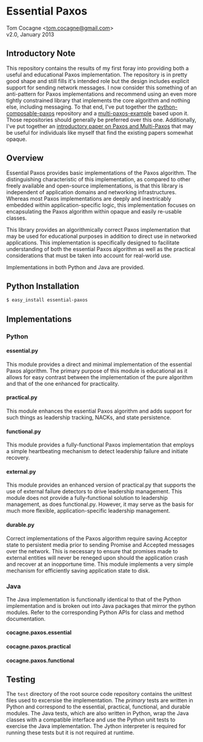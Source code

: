 Essential Paxos 
===============
Tom Cocagne &lt;tom.cocagne@gmail.com&gt;  
v2.0, January 2013


Introductory Note
-----------------

This repository contains the results of my first foray into providing both a
useful and educational Paxos implementation. The repository is in pretty good
shape and still fills it's intended role but the design includes explicit
support for sending network messages. I now consider this something of an
anti-pattern for Paxos implementations and recommend using an even more tightly
constrained library that implements the core algorithm and nothing else,
including messaging. To that end, I've put together the
[python-composable-paxos](https://github.com/cocagne/python-composable-paxos)
repository and a
[multi-paxos-example](https://github.com/cocagne/multi-paxos-example) based upon
it. Those repositories should generally be preferred over this one.
Additionally, I've put together an [introductory paper on Paxos and
Multi-Paxos](https://understandingpaxos.wordpress.com/) that may be useful for
individuals like myself that find the existing papers somewhat opaque.


Overview
--------

Essential Paxos provides basic implementations of the Paxos algorithm. The
distinguishing characteristic of this implementation, as compared to other
freely available and open-source implementations, is that this library is
independent of application domains and networking infrastructures. Whereas most
Paxos implementations are deeply and inextricably embedded within
application-specific logic, this implementation focuses on encapsulating the
Paxos algorithm within opaque and easily re-usable classes.

This library provides an algorithmically correct Paxos implementation that may
be used for educational purposes in addition to direct use in networked
applications. This implementation is specifically designed to facilitate
understanding of both the essential Paxos algorithm as well as the practical
considerations that must be taken into account for real-world use.

Implementations in both Python and Java are provided. 


Python Installation
-------------------

```bash
$ easy_install essential-paxos
```


Implementations
---------------

### Python


#### essential.py


This module provides a direct and minimal implementation of the essential Paxos
algorithm. The primary purpose of this module is educational as it allows for
easy contrast between the implementation of the pure algorithm and that of the
one enhanced for practicality.


#### practical.py


This module enhances the essential Paxos algorithm and adds support for such
things as leadership tracking, NACKs, and state persistence.


#### functional.py


This module provides a fully-functional Paxos implementation that employs
a simple heartbeating mechanism to detect leadership failure and initiate
recovery.


#### external.py

This module provides an enhanced version of practical.py that supports
the use of external failure detectors to drive leadership management. This module
does not provide a fully-functional solution to leadership management, as does
functional.py. However, it may serve as the basis for much more flexible, 
application-specific leadership management.


#### durable.py


Correct implementations of the Paxos algorithm require saving Acceptor
state to persistent media prior to sending Promise and Accepted messages over the 
network. This is necessary to ensure that promises made to external entities
will never be reneged upon should the application crash and recover at an
inopportune time. This module implements a very simple mechanism for efficiently
saving application state to disk. 


### Java

The Java implementation is functionally identical to that of the Python
implementation and is broken out into Java packages that mirror the 
python modules. Refer to the corresponding Python APIs for class and
method documentation.

#### cocagne.paxos.essential
#### cocagne.paxos.practical
#### cocagne.paxos.functional



Testing
-------

The `test` directory of the root source code repository contains the unittest
files used to excersise the implementation. The *primary* tests are written in
Python and correspond to the essential, practical, functional, and durable
modules. The Java tests, which are also written in Python, wrap the Java classes
with a compatible interface and use the Python unit tests to exercise the Java
implementation. The Jython interpreter is required for running these tests but
it is not required at runtime.
